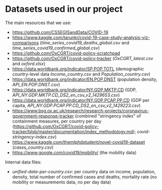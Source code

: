 # Datasets used in our project

The main resources that we use:
- https://github.com/CSSEGISandData/COVID-19
- https://www.kaggle.com/tarunkr/covid-19-case-study-analysis-viz-comparisons (*time_series_covid19_deaths_global.csv* and *time_series_covid19_confirmed_global.csv*)
- https://github.com/OxCGRT/covid-policy-scratchpad
- https://github.com/OxCGRT/covid-policy-tracker (*OxCGRT_latest.csv* and *oxford.xlsx*)
- https://data.worldbank.org/indicator/SP.POP.TOTL (demographic country-level data *Income_country.csv* and *Population_country.csv*)
- https://data.worldbank.org/indicator/EN.POP.DNST (population density, *API_EN.POP.DNST.csv*)
- https://data.worldbank.org/indicator/NY.GDP.MKTP.CD (GDP, *API_NY.GDP.MKTP.CD_DS2_en_csv_v2_1429653.csv*)
- https://data.worldbank.org/indicator/NY.GDP.PCAP.PP.CD (GDP per capita, *API_NY.GDP.PCAP.PP.CD_DS2_en_csv_v2_1429223.csv*)
- https://www.bsg.ox.ac.uk/research/research-projects/coronavirus-government-response-tracker (combined "stringency index" of containment measures, per country per day (https://github.com/OxCGRT/covid-policy-tracker/blob/master/documentation/index_methodology.md); *covid-stringency-index.csv*)
- https://www.kaggle.com/themlphdstudent/novel-covid19-dataset (*cases_country.csv*)
- https://www.google.com/covid19/mobility/ (the mobility data)

Internal data files:
- *unified-data-per-country.csv*: per country data on income, population, density, total number of confirmed cases and deaths, mortality rate 
(no mobility or measurements data, no per day data)

